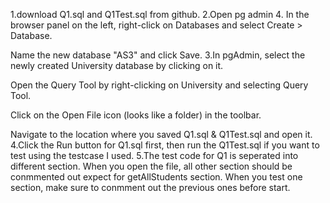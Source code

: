 

1.download Q1.sql and Q1Test.sql from github.
2.Open pg admin 4. In the browser panel on the left, right-click on Databases and select Create > Database.

Name the new database "AS3" and click Save.
3.In pgAdmin, select the newly created University database by clicking on it.

Open the Query Tool by right-clicking on University and selecting Query Tool.

Click on the Open File icon (looks like a folder) in the toolbar.

Navigate to the location where you saved Q1.sql & Q1Test.sql and open it.
4.Click the Run button for Q1.sql first, then run the Q1Test.sql if you want to test using the testcase I used.
5.The test code for Q1 is seperated into different section. When you open the file, all other section 
should be conmmented out expect for getAllStudents section. When you test one section, make sure to conmment out the previous ones 
before start.
